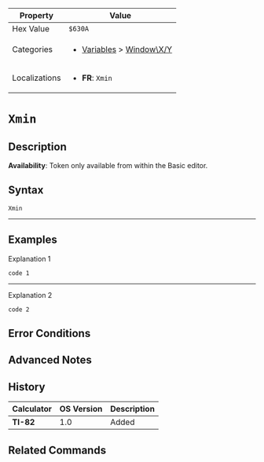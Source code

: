 | Property      | Value |
|---------------|-------|
| Hex Value     | `$630A`|
| Categories    | <ul><li>[Variables](<../categories/Variables.md>) > [Window\X/Y](<../categories/Variables.md#Window\X/Y>)</li></ul> |
| Localizations | <ul><li><b>FR</b>: `Xmin`</li></ul> |

# `Xmin`

## Description



<b>Availability</b>: Token only available from within the Basic editor.

## Syntax
`Xmin`

<hr>

## Examples

Explanation 1
```ti-basic
code 1
```
---
Explanation 2
```ti-basic
code 2
```

## Error Conditions


## Advanced Notes


## History
| Calculator | OS Version | Description |
|------------|------------|-------------|
| <b>TI-82</b> | 1.0 | Added

## Related Commands

    